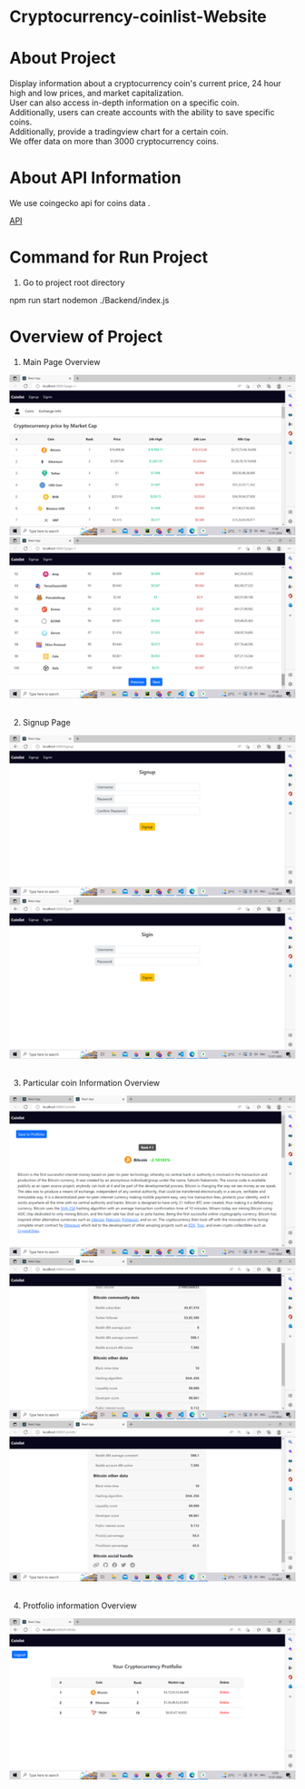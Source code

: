 # Cryptocurrency-coinlist-Website

# About Project 

Display information about a cryptocurrency coin's current price, 24 hour high and low prices, and market capitalization. <br>
User can also access in-depth information on a specific coin. <br>
Additionally, users can create accounts with the ability to save specific coins. <br>
Additionally, provide a tradingview chart for a certain coin. <br>
We offer data on more than 3000 cryptocurrency coins. <br>

# About API Information 

We use coingecko api for coins data .

[API](https://www.coingecko.com/) 

# Command for Run Project 

1. Go to project root directory 

npm run start
nodemon ./Backend/index.js 

# Overview of Project

1. Main Page Overview 

![Oveview](./Overview/Indexpage1.png) <br> 
![Oveview](./Overview/Indexpage2.png) <br><br>

2. Signup Page 

![Oveview](./Overview/Signup.png)<br>
![Oveview](./Overview/Signin.png) <br><br>

3. Particular coin Information Overview

![Oveview1](./Overview/Coin1.png)<br>
![Oveview1](./Overview/Coin2.png)<br>
![Oveview1](./Overview/Coin3.png)<br><br>

4. Protfolio information Overview

![Oveview1](./Overview/Account.png)


